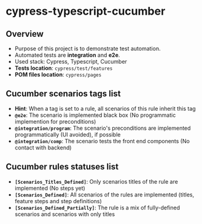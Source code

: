 # cypress-typescript-cucumber

## Overview

- Purpose of this project is to demonstrate test automation.
- Automated tests are **integration** and **e2e**.
- Used stack: Cypress, Typescript, Cucumber
- **Tests location**: `cypress/test/features`
- **POM files location**: `cypress/pages`

## Cucumber scenarios tags list

- **Hint**: When a tag is set to a rule, all scenarios of this rule inherit this tag
- **`@e2e`**: The scenario is implemented black box (No programmatic implemention for preconditions)
- **`@integration/program`**: The scenario's preconditions are implemented programmatically (UI avoided), if possible
- **`@integration/comp`**: The scenario tests the front end components (No contact with backend)

## Cucumber rules statuses list

- **`[Scenarios_Titles_Defined]`**: Only scenarios titles of the rule are implemented (No steps yet)
- **`[Scenarios_Defined]`**: All scenarios of the rules are implemented (titles, feature steps and step definitions)
- **`[Scenarios_Defined_Partially]`**: The rule is a mix of fully-defined scenarios and scenarios with only titles
